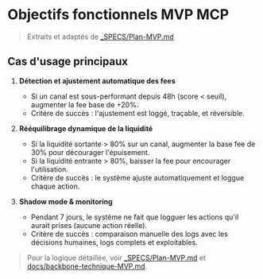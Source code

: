 # Objectifs fonctionnels MVP MCP
> Extraits et adaptés de [_SPECS/Plan-MVP.md](mdc:_SPECS/Plan-MVP.md)

## Cas d'usage principaux

1. **Détection et ajustement automatique des fees**
   - Si un canal est sous-performant depuis 48h (score < seuil), augmenter la fee base de +20%.
   - Critère de succès : l'ajustement est loggé, traçable, et réversible.

2. **Rééquilibrage dynamique de la liquidité**
   - Si la liquidité sortante > 80% sur un canal, augmenter la base fee de 30% pour décourager l'épuisement.
   - Si la liquidité entrante > 80%, baisser la fee pour encourager l'utilisation.
   - Critère de succès : le système ajuste automatiquement et loggue chaque action.

3. **Shadow mode & monitoring**
   - Pendant 7 jours, le système ne fait que logguer les actions qu'il aurait prises (aucune action réelle).
   - Critère de succès : comparaison manuelle des logs avec les décisions humaines, logs complets et exploitables.

> Pour la logique détaillée, voir [_SPECS/Plan-MVP.md](mdc:_SPECS/Plan-MVP.md) et [docs/backbone-technique-MVP.md](mdc:docs/backbone-technique-MVP.md). 